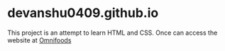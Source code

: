 # devanshu0409.github.io
This project is an attempt to learn HTML and CSS.
Once can access the website at [Omnifoods](devanshu0409.github.io)
